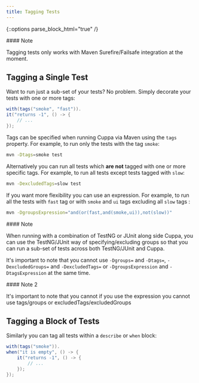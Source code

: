 ```yaml
---
title: Tagging Tests
---
```


{::options parse_block_html="true" /}

<div class="alert alert-info" role="alert">
#### Note

Tagging tests only works with Maven Surefire/Failsafe integration at the moment.
</div>

## Tagging a Single Test

Want to run just a sub-set of your tests? No problem. Simply decorate your tests with one or more tags:
 
```java
with(tags("smoke", "fast")).
it("returns -1", () -> {
    // ...
});
```

Tags can be specified when running Cuppa via Maven using the `tags` property.
For example, to run only the tests with the tag `smoke`:

```bash
mvn -Dtags=smoke test
```

Alternatively you can run all tests which __are not__ tagged with one or more specific tags.
For example, to run all tests except tests tagged with `slow`:

```bash
mvn -DexcludedTags=slow test
```

If you want more flexibility you can use an expression.
For example, to run all the tests with `fast` tag or with `smoke` and `ui` tags excluding all `slow` tags :

```bash
mvn -DgroupsExpression="and(or(fast,and(smoke,ui)),not(slow))"
```

<div class="alert alert-info" role="alert">
#### Note

When running with a combination of TestNG or JUnit along side Cuppa, you can use the TestNG/JUnit way of 
specifying/excluding groups so that you can run a sub-set of tests across both TestNG/JUnit and Cuppa.

It's important to note that you cannot use `-Dgroups=` and `-Dtags=`, `-DexcludedGroups=` and `-DexcludedTags=` 
or `-DgroupsExpression` and `-DtagsExpression` at the same time.
</div>

<div class="alert alert-info" role="alert">
#### Note 2

It's important to note that you cannot if you use the expression you cannot use tags/groups or 
excludedTags/excludedGroups
</div>

## Tagging a Block of Tests

Similarly you can tag all tests within a `describe` or `when` block:

```java
with(tags("smoke")).
when("it is empty", () -> {
    it("returns -1", () -> {
        // ...
    });
});
``` 
